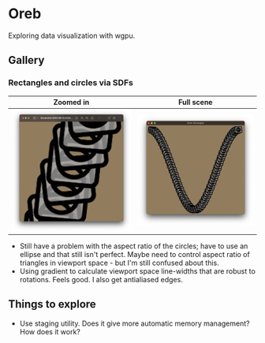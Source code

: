 # Oreb

Exploring data visualization with wgpu.

## Gallery

### Rectangles and circles via SDFs

| Zoomed in  | Full scene |
| ---------- | ---------- |
| ![Wavy rectangles zoomed in. Shows antialiasing](assets/wavy-rects-zoom.png)  | ![Wavy rectangles](assets/wavy-rects.png)  |

- Still have a problem with the aspect ratio of the circles; have to use an
  ellipse and that still isn't perfect. Maybe need to control aspect ratio
  of triangles in viewport space - but I'm still confused about this.
- Using gradient to calculate viewport space line-widths that are robust to
  rotations. Feels good. I also get antialiased edges.

## Things to explore

- Use staging utility. Does it give more automatic memory management? How does
  it work?
